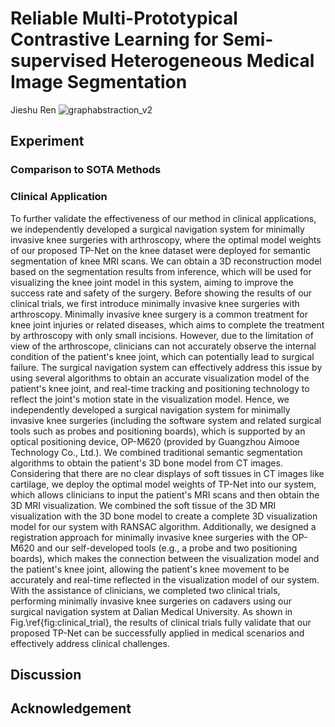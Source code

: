 # Reliable Multi-Prototypical Contrastive Learning for Semi-supervised Heterogeneous Medical Image Segmentation
Jieshu Ren
![graphabstraction_v2](Figures/graphabstraction_v2.png)
## Experiment
### Comparison to SOTA Methods
### Clinical Application
To further validate the effectiveness of our method in clinical applications, we independently developed a surgical navigation system for minimally invasive knee surgeries with arthroscopy, where the optimal model weights of our proposed TP-Net on the knee dataset were deployed for semantic segmentation of knee MRI scans. We can obtain a 3D reconstruction model based on the segmentation results from inference, which will be used for visualizing the knee joint model in this system, aiming to improve the success rate and safety of the surgery. Before showing the results of our clinical trials, we first introduce minimally invasive knee surgeries with arthroscopy. Minimally invasive knee surgery is a common treatment for knee joint injuries or related diseases, which aims to complete the treatment by arthroscopy with only small incisions. However, due to the limitation of view of the arthroscope, clinicians can not accurately observe the internal condition of the patient's knee joint, which can potentially lead to surgical failure. The surgical navigation system can effectively address this issue by using several algorithms to obtain an accurate visualization model of the patient's knee joint, and real-time tracking and positioning technology to reflect the joint's motion state in the visualization model.
Hence, we independently developed a surgical navigation system for minimally invasive knee surgeries (including the software system and related surgical tools such as probes and positioning boards), which is supported by an optical positioning device, OP-M620 (provided by Guangzhou Aimooe Technology Co., Ltd.). We combined traditional semantic segmentation algorithms to obtain the patient's 3D bone model from CT images. Considering that there are no clear displays of soft tissues in CT images like cartilage, we deploy the optimal model weights of TP-Net into our system, which allows clinicians to input the patient's MRI scans and then obtain the 3D MRI visualization. We combined the soft tissue of the 3D MRI visualization with the 3D bone model to create a complete 3D visualization model for our system with RANSAC algorithm. Additionally, we designed a registration approach for minimally invasive knee surgeries with the OP-M620 and our self-developed tools (e.g., a probe and two positioning boards), which makes the connection between the visualization model and the patient's knee joint, allowing the patient's knee movement to be accurately and real-time reflected in the visualization model of our system.
With the assistance of clinicians, we completed two clinical trials, performing minimally invasive knee surgeries on cadavers using our surgical navigation system at Dalian Medical University. As shown in Fig.\ref{fig:clinical_trial}, the results of clinical trials fully validate that our proposed TP-Net can be successfully applied in medical scenarios and effectively address clinical challenges.
## Discussion
## Acknowledgement
